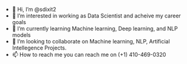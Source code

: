 - 👋 Hi, I’m @sdixit2
- 👀 I’m interested in working as Data Scientist and acheive my career goals  
- 🌱 I’m currently learning Machine learning, Deep learning, and NLP models 
- 💞️ I’m looking to collaborate on Machine learning, NLP, Artificial Intellegence Projects. 
- 📫 How to reach me you can reach me on (+1) 410-469-0320

<!---
sdixit2/sdixit2 is a ✨ special ✨ repository because its `README.md` (this file) appears on your GitHub profile.
You can click the Preview link to take a look at your changes.
--->
